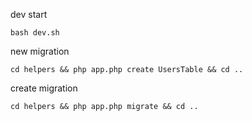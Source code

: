 dev start 
```shell script
bash dev.sh
```

new migration
```shell script
cd helpers && php app.php create UsersTable && cd ..
```

create migration
```shell script
cd helpers && php app.php migrate && cd ..
```